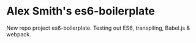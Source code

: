 Alex Smith's es6-boilerplate
==============

New repo project es6-boilerplate. Testing out ES6, transpiling, Babel.js & webpack.